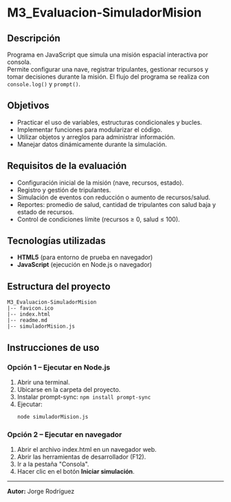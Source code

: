 # M3_Evaluacion-SimuladorMision

## Descripción
Programa en JavaScript que simula una misión espacial interactiva por consola.  
Permite configurar una nave, registrar tripulantes, gestionar recursos y tomar decisiones durante la misión. El flujo del programa se realiza con `console.log()` y `prompt()`.

## Objetivos
- Practicar el uso de variables, estructuras condicionales y bucles.
- Implementar funciones para modularizar el código.
- Utilizar objetos y arreglos para administrar información.
- Manejar datos dinámicamente durante la simulación.

## Requisitos de la evaluación
- Configuración inicial de la misión (nave, recursos, estado).
- Registro y gestión de tripulantes.
- Simulación de eventos con reducción o aumento de recursos/salud.
- Reportes: promedio de salud, cantidad de tripulantes con salud baja y estado de recursos.
- Control de condiciones límite (recursos ≥ 0, salud ≤ 100).

## Tecnologías utilizadas
- **HTML5** (para entorno de prueba en navegador)
- **JavaScript** (ejecución en Node.js o navegador)

## Estructura del proyecto
```
M3_Evaluacion-SimuladorMision
|-- favicon.ico
|-- index.html
|-- readme.md
|-- simuladorMision.js
```

## Instrucciones de uso

### Opción 1 – Ejecutar en Node.js
1. Abrir una terminal.
2. Ubicarse en la carpeta del proyecto.
3. Instalar prompt-sync: `npm install prompt-sync`
4. Ejecutar:
   ```bash
   node simuladorMision.js
   ```

### Opción 2 – Ejecutar en navegador
1. Abrir el archivo index.html en un navegador web.
2. Abrir las herramientas de desarrollador (F12).
3. Ir a la pestaña "Consola".
4. Hacer clic en el botón **Iniciar simulación**.

---

**Autor:** Jorge Rodríguez
